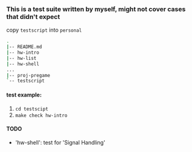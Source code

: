 ### This is a test suite written by myself, might not cover cases that didn't expect

copy `testscript` into `personal`
```bash
.
|-- README.md
|-- hw-intro
|-- hw-list
|-- hw-shell
...
|-- proj-pregame
`-- testscript
```

#### test example: 
1. `cd testscipt`
2. `make check hw-intro`

#### TODO
- 'hw-shell': test for 'Signal Handling'